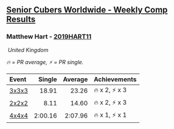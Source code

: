 <style>table {white-space: nowrap;}</style>
<link rel="stylesheet" type="text/css" href="/scw-comp/css/flags.css" />

## [Senior Cubers Worldwide - Weekly Comp Results](/scw-comp/results/)
### Matthew Hart - [2019HART11](https://www.worldcubeassociation.org/persons/2019HART11)

<i class="flag flag-GB" />&nbsp;United Kingdom

<span style="white-space: nowrap;">🔥 = PR average</span>, <span style="white-space: nowrap;">⚡ = PR single</span>.

| Event | Single | Average | Achievements|
| :-- | --: | --: | :-- |
| [3x3x3](333.md) | 18.91 | 23.26 | 🔥 x 2, ⚡ x 3 |
| [2x2x2](222.md) | 8.11 | 14.60 | 🔥 x 2, ⚡ x 3 |
| [4x4x4](444.md) | 2:00.16 | 2:07.96 | 🔥 x 1, ⚡ x 1 |

<!-- Global site tag (gtag.js) - Google Analytics -->
<script async src="https://www.googletagmanager.com/gtag/js?id=UA-86348435-3"></script>
<script>window.dataLayer = window.dataLayer || []; function gtag() {dataLayer.push(arguments);} gtag('js', new Date()); gtag('config', 'UA-86348435-3');</script>
